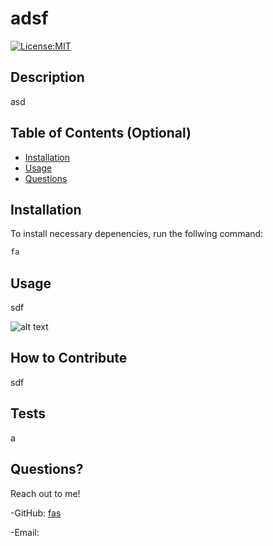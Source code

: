 
  
# adsf
    
[![License:MIT](https://img.shields.io/badge/License-MIT-blue.svg)](https://opensource.org/licenses/MIT)

## Description

asd

## Table of Contents (Optional)

- [Installation](#installation)
- [Usage](#usage)
- [Questions](#questions)

## Installation

To install necessary depenencies, run the follwing command:

```md
fa
```

## Usage

sdf


![alt text](assets/images/screenshot.png)

## How to Contribute

sdf

## Tests

a

## Questions?

Reach out to me!

-GitHub: [fas](https://github.com/fas)

-Email: 

    